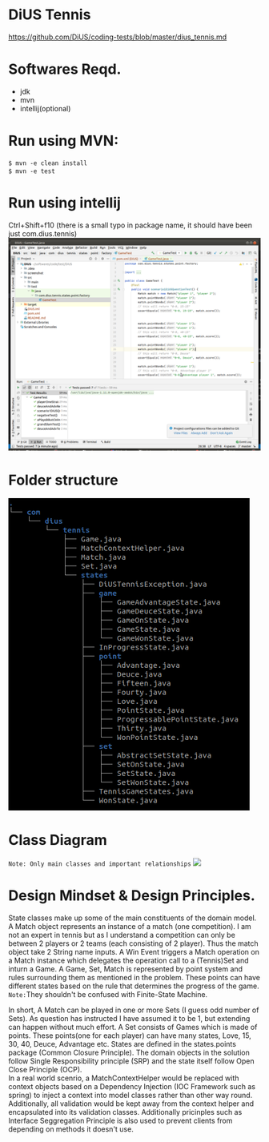 # DiUS Tennis
https://github.com/DiUS/coding-tests/blob/master/dius_tennis.md

# Softwares Reqd.
* jdk
* mvn
* intellij(optional)

# Run using MVN:
```
$ mvn -e clean install
$ mvn -e test 
```

# Run using intellij
Ctrl+Shift+f10 (there is a small typo in package name, it should have been just com.dius.tennis) 
![Run](screenshot/intellij.png)


# Folder structure
![Tree](screenshot/tree.png)

# Class Diagram 
```Note: Only main classes and important relationships```
![](screenshot/ClassDia.gif)

# Design Mindset & Design Principles.
State classes make up some of the main constituents of the domain model. A Match object represents an instance of a match (one competition). I am not an expert in tennis but as I understand a competition can only be between 2 players or 2 teams (each consisting of 2 player). Thus the match object take 2 String name inputs. A Win Event triggers a Match operation on a Match instance which delegates the operation call to a (Tennis)Set and inturn a Game. 
A Game, Set, Match is represented by point system and rules surrounding them as mentioned in the problem. These points can have different states based on the rule that determines the progress of the game.
```Note:```They shouldn't be confused with Finite-State Machine.  

In short, A Match can be played in one or more Sets (I guess odd number of Sets). As question has instructed I have assumed it to be 1, but extending can happen without much effort. A Set consists of Games which is made of points. These points(one for each player) can have many states, Love, 15, 30, 40, Deuce, Advantage etc. States are defined in the states.points package (Common Closure Principle). The domain objects in the solution follow Single Responsibility principle (SRP) and the state itself follow Open Close Principle (OCP).  
In a real world scenrio, a MatchContextHelper would be replaced with context objects based on a Dependency Injection (IOC Framework such as spring) to inject a context into model classes rather than other way round. Additionally, all validation would be kept away from the context helper and encapsulated into its validation classes. Additionally pricinples such as Interface Seggregation Principle is also used to prevent clients from depending on methods it doesn't use.
